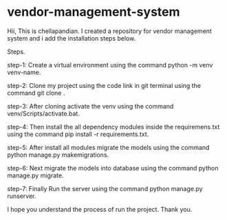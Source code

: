 # vendor-management-system
Hii, This is chellapandian. I created a repository for vendor management system and i add the installation steps below.

Steps.

step-1: Create a virtual environment using the command python -m venv venv-name.

step-2: Clone my project using the code link in git terminal using the command git clone <url>.

step-3: After cloning activate the venv using the command venv/Scripts/activate.bat.

step-4: Then install the all dependency modules inside the requiremens.txt using the command pip install -r requirements.txt.

step-5: After install all modules migrate the models using the command python manage.py makemigrations.

step-6: Next migrate the models into database using the command python manage.py migrate.

step-7: Finally Run the server using the command python manage.py runserver.

I hope you understand the process of run the project. Thank you.
